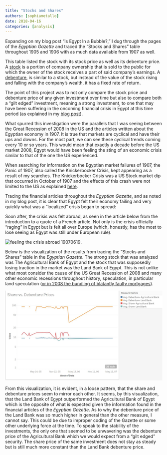 ```yaml
---
title: "Stocks and Shares"
authors: [sophiametallo]
date: 2018-04-16
categories: [analysis]
---
```

Expanding on my blog post “Is Egypt In a Bubble?,” I dug through the pages of the _Egyptian Gazette_ and traced the “Stocks and Shares” table throughout 1905 and 1906 with as much data available from 1907 as well.  

This table listed the stock with its stock price as well as its debenture price. A [stock]( https://www.google.com/search?q=define+a+share+of+stock&oq=define+a+share&aqs=chrome.2.69i57j0l5.5922j1j4&sourceid=chrome&ie=UTF-8 ) is a portion of company ownership that is sold to the public for which the owner of the stock receives a part of said company’s earnings. A [debenture]( https://www.google.com/search?ei=Ky7eWu2DL4WSzwL2_7T4Ag&q=define+a+debenture&oq=define+a+debenture&gs_l=psy-ab.3..0j0i22i30k1l9.6015.6015.0.6450.1.1.0.0.0.0.114.114.0j1.1.0....0...1.1.64.psy-ab..0.1.112....0.t1UcNE-Mr5I), is similar to a stock, but instead of the value of the stock rising and falling with the company’s wealth, it has a fixed rate of return.

The point of this project was to not only compare the stock price and debenture price of any given investment over time but also to compare both a “gilt edged” investment, meaning a strong investment, to one that may have been suffering in the oncoming financial crisis in Egypt at this time period (as explained in my [blog post](https://dig-eg-gaz.github.io/curiosities/metallo-is-egypt-in-a-bubble/)).

What spurred this investigation were the parallels that I was seeing between the Great Recession of 2008 in the US and the articles written about the Egyptian economy in 1907.  It is true that markets are cyclical and have their ups and downs. For the most part, we can see these cyclical trends coming every 10 or so years. This would mean that exactly a decade before the US market 2008, Egypt would have been feeling the sting of an economic crisis similar to that of the one the US experienced.

When searching for information on the Egyptian market failures of 1907, the Panic of 1907, also called the Knickerbocker Crisis, kept appearing as a result of my searches. The Knickerbocker Crisis was a US Stock market dip that occurred in October of 1907 and the effects of this crash were not limited to the US as explained [here]( http://www.jstor.org/stable/2141305?Search=yes&resultItemClick=true&searchText=panic&searchText=of&searchText=1907&searchUri=%2Faction%2FdoBasicSearch%3FQuery%3Dpanic%2Bof%2B1907).

Tracing the financial articles throughout the _Egyptian Gazette_, and as noted in my blog post, it is clear that Egypt felt their economy failing and very quickly what was a “localized” crisis began to spread:

Soon after, the crisis was felt abroad, as seen in the article below from the introduction to a quote of a French article. Not only is the crisis officially “raging” in Egypt but is felt all over Europe (which, honestly, has the most to lose seeing as Egypt was still under European rule).

![feeling the crisis abroad 19070619](https://github.com/dig-eg-gaz/dig-eg-gaz.github.io/blob/master/images/blog-images/feeling-the-crisis-abroad-19070619.JPG?raw=true).

Below is the visualization of the results from tracing the “Stocks and Shares” table in the _Egyptian Gazette_.  The strong stock that was analyzed was The Agricultural Bank of Egypt and the stock that was supposedly losing traction in the market was the Land Bank of Egypt. This is not unlike what most consider the cause of the US Great Recession of 2008 and many other economic recessions throughout history, speculation, in particular land speculation ([or in 2008 the bundling of blatantly faulty mortgages]( http://www.jstor.org/stable/43189952?Search=yes&resultItemClick=true&searchText=great&searchText=recession&searchUri=%2Faction%2FdoBasicSearch%3FQuery%3Dgreat%2Brecession%26amp%3Bfilter%3D)).

![share vs debenture visualization](metallo-sharevdebenture2.JPG)

From this visualization, it is evident, in a loose pattern, that the share and debenture prices seem to mirror each other. It seems, by this visualization, that the Land Bank of Egypt outperformed the Agricultural Bank of Egypt which is the opposite of what is expected given the information found in the financial articles of the _Egyptian Gazette_. As to why the debenture price of the Land Bank was so much higher in general than the other measure, I cannot say.  This could be due to improper coding of the Gazette or some other underlying force at the time. To speak to the stability of the investments, the only one that seemed to be unwavering was the debenture price of the Agricultural Bank which we would expect from a “gilt edged” security. The share price of the same investment does not stay as steady but is still much more constant than the Land Bank debenture price.
